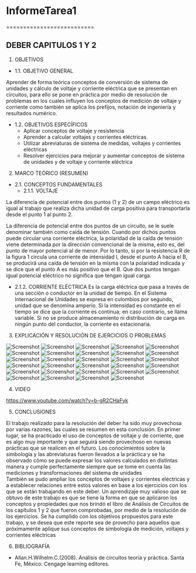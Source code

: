 # InformeTarea1
==========================
## DEBER CAPITULOS 1 Y 2
1. OBJETIVOS
* 1.1. OBJETIVO GENERAL

Aprender de forma teórica conceptos de conversión de sistema de unidades y cálculo de voltaje y corriente eléctrica que se presentan en circuitos, para ello se pone en práctica por medio de resolución de problemas en los cuales influyen los conceptos de medición de voltaje y corriente como también se aplica los prefijos, notación de ingeniería y resultados numérico.

* 1.2. OBJETIVOS ESPECÍFICOS
  *	Aplicar conceptos de voltaje y resistencia 
  *	Aprender a calcular voltajes y corrientes eléctricas.
  *	Utilizar abreviaturas de sistema de medidas, voltajes y corrientes eléctricas
  *	Resolver ejercicios para mejorar y aumentar conceptos de sistema de unidades y  de voltaje y corriente eléctrica

2. MARCO TEÓRICO (RESUMEN)
* 2.1. CONCEPTOS FUNDAMENTALES
  * 2.1.1. VOLTAJE

La diferencia de potencial entre dos puntos (1 y 2) de un campo eléctrico es igual al trabajo que realiza dicha unidad de carga positiva para transportarla desde el punto 1 al punto 2.

La diferencia de potencial entre dos puntos de un circuito, se le suele denominar también como caída de tensión. Cuando por dichos puntos puede circular una corriente eléctrica, la polaridad de la caída de tensión viene determinada por la dirección convencional de la misma, esto es, del punto de mayor potencial al de menor. Por lo tanto, si por la resistencia R de la figura 1 circula una corriente de intensidad I, desde el punto A hacia el B, se producirá una caída de tensión en la misma con la polaridad indicada y se dice que el punto A es más positivo que el B.
Que dos puntos tengan igual potencial eléctrico no significa que tengan igual carga.

 * 2.1.2. CORRIENTE ELÉCTRICA
Es la carga eléctrica que pasa a través de una sección o conductor en la unidad de tiempo. En el Sistema Internacional de Unidades se expresa en culombios por segundo, unidad que se denomina amperio.
Si la intensidad es constante en el tiempo se dice que la corriente es continua; en caso contrario, se llama variable. Si no se produce almacenamiento ni distribución de carga en ningún punto del conductor, la corriente es estacionaria. 

3. EXPLICACIÓN Y RESOLUCIÓN DE EJERCICIOS O PROBLEMAS

![Screenshot](DEBER1Y2/1.jpg)
![Screenshot](DEBER1Y2/2.jpg)
![Screenshot](DEBER1Y2/3.jpg)
![Screenshot](DEBER1Y2/4.jpg)
![Screenshot](DEBER1Y2/5.jpg)
![Screenshot](DEBER1Y2/6.jpg)
![Screenshot](DEBER1Y2/7.jpg)
![Screenshot](DEBER1Y2/8.jpg)
![Screenshot](DEBER1Y2/9.jpg)
![Screenshot](DEBER1Y2/10.jpg)
![Screenshot](DEBER1Y2/11.jpg)
![Screenshot](DEBER1Y2/12.jpg)
![Screenshot](DEBER1Y2/13.jpg)
![Screenshot](DEBER1Y2/14.jpg)
![Screenshot](DEBER1Y2/15.jpg)
![Screenshot](DEBER1Y2/16.jpg)
![Screenshot](DEBER1Y2/17.jpg)
![Screenshot](DEBER1Y2/18.jpg)
![Screenshot](DEBER1Y2/19.jpg)
![Screenshot](DEBER1Y2/20.jpg)
![Screenshot](DEBER1Y2/21.jpg)
![Screenshot](DEBER1Y2/22.jpg)
![Screenshot](DEBER1Y2/23.jpg)
![Screenshot](DEBER1Y2/24.jpg)
![Screenshot](DEBER1Y2/25.jpg)
![Screenshot](DEBER1Y2/26.jpg)
![Screenshot](DEBER1Y2/27.jpg)
![Screenshot](DEBER1Y2/28.jpg)
![Screenshot](DEBER1Y2/29.jpg)

4. VIDEO

https://www.youtube.com/watch?v=b-gR2CHaFyk

5. CONCLUSIONES

El trabajo realizado para la resolución del deber ha sido muy provechosa por varias razones, las cuales se resumen en esta conclusión. En primer lugar, se ha practicado el uso de conceptos de voltaje y de corriente, que es algo muy importante y que seguirá siendo provechoso en nuevas prácticas que se realicen en el futuro.
Los conocimientos sobre la simbología y las abreviaturas  fueron llevados a la práctica y se ha observado cómo se puede expresar los valores calculados en distintas manera  y cumple perfectamente siempre que se tome en cuenta las mediciones y transformaciones del sistema de unidades  
También se pudo ampliar los conceptos  de voltajes y corrientes eléctricas y a establecer relaciones entre estos valores en base a los ejercicios con los que se están trabajando en este deber.
Un aprendizaje muy valioso que se obtuvo de este trabajo es que se tiene la forma en que se aplicaron los conceptos y propiedades que nos brindó el libro de Análisis de Circuitos de los capítulos 1 y 2 que fueron comprobadas, por medio de la resolución de los ejercicios.
Se ha cumplido con los objetivos propuestos para este trabajo, y se desea que este reporte sea de provecho para aquellos que próximamente aplique sus conceptos de simbología de medición, voltajes y corrientes eléctricas

6. BIBLIOGRAFÍA

 *	Allan.H.Wilhelm.C.(2008). Análisis de circuitos teoría y práctica. Santa Fe, México: Cengage learning editores.

